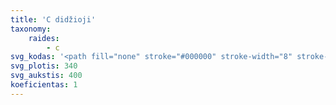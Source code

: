 ```yaml
---
title: 'C didžioji'
taxonomy:
    raides:
        - c
svg_kodas: '<path fill="none" stroke="#000000" stroke-width="8" stroke-linecap="round" stroke-linejoin="round" stroke-miterlimit="10" d="M251.3,70.6c0,0-8.3-35.6-46.9-6.1s-83.8,131.5-93.2,151c-23.9,49.4-36.4,156.4,82.7,37.7"/>'
svg_plotis: 340
svg_aukstis: 400
koeficientas: 1
---
```


